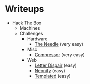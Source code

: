 # Writeups

- Hack The Box
  - Machines
  - Challenges
    - Hardware
      - [The Needle](hackthebox/challenges/the-needle.md) (very easy)
    - Misc
      - [Compressor](hackthebox/challenges/compressor.md) (very easy)
    - Web
      - [Letter Dispair](hackthebox/challenges/letter-dispair.md) (easy)
      - [Neonify](hackthebox/challenges/neonify.md) (easy)
      - [Templated](hackthebox/challenges/templated.md) (easy)
